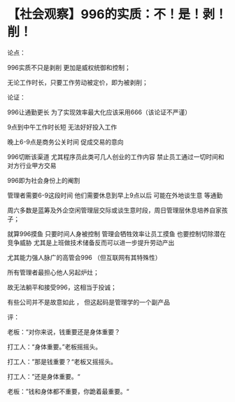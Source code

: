 # 【社会观察】996的实质：不！是！剥！削！



论点：

996实质不只是剥削  更加是威权统御和控制；

无论工作时长，只要工作劳动被定价，即为被剥削；



论证：

996让通勤更长 为了实现效率最大化应该采用666（该论证不严谨）



9点到中午工作时长短 无法好好投入工作



晚上6-9点是商务公关时间 促成交易的意向

996切断该渠道 尤其程序员此类可几人创业的工作内容 禁止员工通过一切时间和对方行业甲方交易



996即为社会身份上的阉割



管理者需要6-9这段时间  他们需要休息到早上9点以后 可能在外地谈生意 等通勤



周六多数是蓝筹及外企空闲管理层交际或谈生意时段，周日管理层休息培养自家孩子；



就算996摸鱼 只要时间人身被控制 管理会牺牲效率让员工摸鱼 也要控制切除潜在竞争威胁 尤其是上班做技术储备反而可以进一步提升劳动产出





尤其能力强人脉广的高管会996  （但互联网有其特殊性）



所有管理者最担心他人另起炉灶；

 故无法躺平和接受996，这相当于投诚；





有些公司并不是故意如此 ， 但这起码是管理学的一个副产品





评：

老板：“对你来说，钱重要还是身体重要？

打工人：“身体重要。”老板摇摇头。

打工人：”那是钱重要？“老板又摇摇头。

打工人：”还是身体重要。“

老板：”钱和身体都不重要，你跪着最重要。“